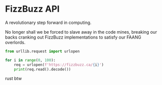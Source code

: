 # FizzBuzz API

A revolutionary step forward in computing.

No longer shall we be forced to slave away in the code mines, breaking our backs cranking out FizzBuzz implementations to satisfy our FAANG overlords.

```python
from urllib.request import urlopen

for i in range(0, 100):
    req = urlopen(f'https://fizzbuzz.ca/{i}')
    print(req.read().decode())
```






















































































rust btw
